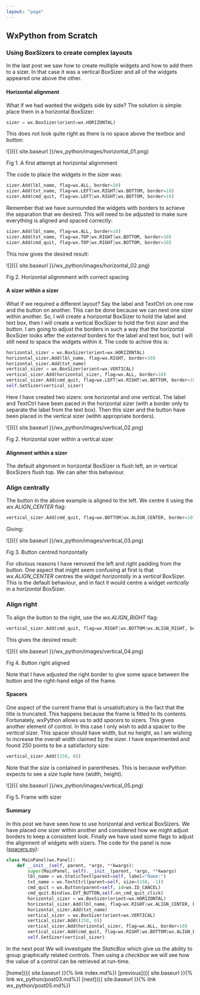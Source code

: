 ```yaml
---
layout: "page"
---
```

## WxPython from Scratch
### Using BoxSizers to create complex layouts

In the last post we saw how to create multiple widgets and how to add
them to a sizer. In that case it was a vertical BoxSizer and all of the
widgets appeared one above the other.

#### Horizontal alignment

What if we had wanted the widgets side by side? The solution is simple:
place them in a horizontal BoxSizer:

``` python
sizer = wx.BoxSizer(orient=wx.HORIZONTAL)
```

This does not look quite right as there is no space above the textbox
and button:

![]({{ site.baseurl }}/wx_python/images/horizontal_01.png)

Fig 1. A first attempt at horizontal alignmment

The code to place the widgets in the sizer was:

``` python
sizer.Add(lbl_name, flag=wx.ALL, border=10)
sizer.Add(txt_name, flag=wx.LEFT|wx.RIGHT|wx.BOTTOM, border=10)
sizer.Add(cmd_quit, flag=wx.LEFT|wx.RIGHT|wx.BOTTOM, border=10)
```

Remember that we have surrounded the widgets with borders to achieve the
separation that we desired. This will need to be adjusted to make sure
everything is aligned and spaced correctly:

``` python
sizer.Add(lbl_name, flag=wx.ALL, border=10)
sizer.Add(txt_name, flag=wx.TOP|wx.RIGHT|wx.BOTTOM, border=10)
sizer.Add(cmd_quit, flag=wx.TOP|wx.RIGHT|wx.BOTTOM, border=10)
```

This now gives the desired result:

![]({{ site.baseurl }}/wx_python/images/horizontal_02.png)

Fig 2. Horizontal alignmment with correct spacing

#### A sizer within a sizer

What if we required a different layout? Say the label and TextCtrl on
one row and the button on another. This can be done because we can nest
one sizer within another. So, I will create a horizontal BoxSizer to
hold the label and text box, then I will create a vertical BoxSizer to
hold the first sizer and the button. I am going to adjust the borders in
such a way that the horizontal BoxSizer looks after the *external*
borders for the label and text box, but I will still need to space the
widgets within it. The code to achive this is:

``` python
horizontal_sizer = wx.BoxSizer(orient=wx.HORIZONTAL)
horizontal_sizer.Add(lbl_name, flag=wx.RIGHT, border=10)
horizontal_sizer.Add(txt_name)
vertical_sizer = wx.BoxSizer(orient=wx.VERTICAL)
vertical_sizer.Add(horizontal_sizer, flag=wx.ALL, border=10)
vertical_sizer.Add(cmd_quit, flag=wx.LEFT|wx.RIGHT|wx.BOTTOM, border=10)
self.SetSizer(vertical_sizer)
```

Here I have created two sizers: one horizontal and one vertical. The
label and TextCtrl have been paced in the horizontal sizer (with a
border only to separate the label from the text box). Then this sizer
and the button have been placed in the vertical sizer (withh appropriate
borders).

![]({{ site.baseurl }}/wx_python/images/vertical_02.png)

Fig 2. Horizontal sizer within a vertical sizer

#### Alignment within a sizer

The default alignment in horizontal BoxSizer is flush left, an in
vertical BoxSizers flush top. We can alter this behaviour.

### Align centrally

The button in the above example is aligned to the left. We centre it
using the *wx.ALIGN\_CENTER* flag:

``` python
vertical_sizer.Add(cmd_quit, flag=wx.BOTTOM|wx.ALIGN_CENTER, border=10)
```

Giving:

![]({{ site.baseurl }}/wx_python/images/vertical_03.png)

Fig 3. Button centred horizontally

For obvious reasons I have removed the left and right padding from the
button. One aspect that might seem confusing at first is that
*wx.ALIGN\_CENTER* centres the widget *horizontally* in a *vertical*
BoxSizer. This is the default behaviour, and in fact it would centre a
widget *vertically* in a *horizontal* BoxSizer.

### Align right

To align the button to the right, use the *wx.ALIGN\_RIGHT* flag:

``` python
vertical_sizer.Add(cmd_quit, flag=wx.RIGHT|wx.BOTTOM|wx.ALIGN_RIGHT, border=10)
```

This gives the desired result:

![]({{ site.baseurl }}/wx_python/images/vertical_04.png)

Fig 4. Button right aligned

Note that I have adjusted the right border to give some space between
the button and the right-hand edge of the frame.

#### Spacers

One aspect of the current frame that is unsatisfcatory is the fact that
the title is truncated. This happens because the frame is fitted to its
contents. Fortunately, wxPython allows us to add *spacers* to sizers.
This gives another element of control. In this case I only wish to add a
spacer to the *vertical* sizer. This spacer should have width, but no
height, as I am wishing to increase the overall width claimed by the
sizer. I have experimented and found 250 points to be a satisfactory
size:

``` python
vertical_sizer.Add((250, 0))
```

Note that the *size* is contained in parentheses. This is because
wxPython expects to see a *size* tuple here (width, height).

![]({{ site.baseurl }}/wx_python/images/vertical_05.png)

Fig 5. Frame with sizer

#### Summary

In this post we have seen how to use horizontal and vertical BoxSizers.
We have placed one sizer within another and considered how we might
adjust borders to keep a consistent look. Finally we have used some
flags to adjust the alignment of widgets with sizers. The code for the
panel is now ([spacers.py](snippets/spacers.py)):

``` python
class MainPanel(wx.Panel):
    def __init__(self, parent, *args, **kwargs):
        super(MainPanel, self).__init__(parent, *args, **kwargs)
        lbl_name = wx.StaticText(parent=self, label="Name:")
        txt_name = wx.TextCtrl(parent=self, size=(150, -1))
        cmd_quit = wx.Button(parent=self, id=wx.ID_CANCEL)
        cmd_quit.Bind(wx.EVT_BUTTON,self.on_cmd_quit_click)
        horizontal_sizer = wx.BoxSizer(orient=wx.HORIZONTAL)
        horizontal_sizer.Add(lbl_name, flag=wx.RIGHT|wx.ALIGN_CENTER, border=10)
        horizontal_sizer.Add(txt_name)
        vertical_sizer = wx.BoxSizer(orient=wx.VERTICAL)
        vertical_sizer.Add((250, 0))
        vertical_sizer.Add(horizontal_sizer, flag=wx.ALL, border=10)
        vertical_sizer.Add(cmd_quit, flag=wx.RIGHT|wx.BOTTOM|wx.ALIGN_RIGHT, border=10)
        self.SetSizer(vertical_sizer)
```

In the next post We will investigate the *StaticBox* which give us the
ability to group graphically related controls. Then using a *checkbox*
we will see how the value of a control can be retrieved at run-time.

[home]({{ site.baseurl }}{% link index.md%}) [previous]({{ site.baseurl }}{% link wx_python/post03.md%}) [next]({{ site.baseurl }}{% link wx_python/post05.md%})
